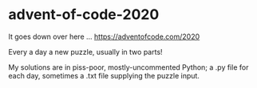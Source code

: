 # advent-of-code-2020

It goes down over here ... https://adventofcode.com/2020

Every a day a new puzzle, usually in two parts!

My solutions are in piss-poor, mostly-uncommented Python; a .py file for each day, sometimes a .txt file supplying the puzzle input.
